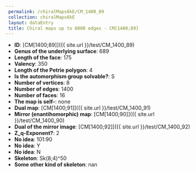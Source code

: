 ```yaml
--- 
 permalink: /chiralMaps6kE/CM_1400_89 
 collection: chiralMaps6kE
 layout: dataEntry
 title: Chiral maps up to 6000 edges - CM[1400;89]
---
```


- **ID**: [CM[1400;89]]({{ site.url }}/test/CM_1400_89)
- **Genus of the underlying surface**: 689
- **Length of the face**: 175
- **Valency**: 350
- **Length of the Petrie polygon**: 4
- **Is the automorphism group solvable?**: S
- **Number of vertices**: 8
- **Number of edges**: 1400
- **Number of faces**: 16
- **The map is self-**: none
- **Dual map**: [CM[1400;91]]({{ site.url }}/test/CM_1400_91)
- **Mirror (enantihomorphic) map**: [CM[1400;90]]({{ site.url }}/test/CM_1400_90)
- **Dual of the mirror image**: [CM[1400;92]]({{ site.url }}/test/CM_1400_92)
- **Z_q-Exponent?**: 2
- **No idea**:  101:90
- **No idea**: Y
- **No idea**: N
- **Skeleton**: Sk(8;4)^50
- **Some other kind of skeleton**: nan
